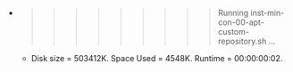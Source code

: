 * >>>>>>>>> Running inst-min-con-00-apt-custom-repository.sh ...
  * Disk size = 503412K. Space Used = 4548K. Runtime = 00:00:00:02.

